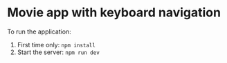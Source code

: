 # Movie app with keyboard navigation

To run the application:

1. First time only: `npm install`
2. Start the server: `npm run dev`
